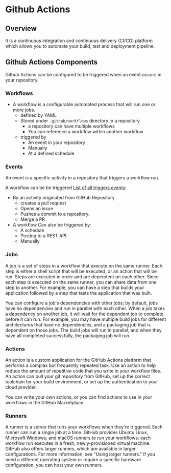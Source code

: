 # Github Actions

## Overview

It is a continuous integration and continuous delivery (CI/CD) platform which allows you to automate your build, test and deployment pipeline.

## Github Actions Components

Github Actions can be configured to be triggered when an event occurs in your repository.

### Workflows

- A workflow is a configurable automated process that will run one or more jobs.
  - defined by YAML
  - Stored under `.github/workflows` directory in a repository.
    - a repository can have multiple workflows
    - You can reference a workflow within another workflow
  - triggered by
    - An event in your repository
    - Manually
    - At a defined schedule

### Events

An event is a specific activity in a repository that triggers a workflow run.

A workflow can be be triggered [List of all triggers events](https://docs.github.com/en/actions/using-workflows/events-that-trigger-workflows):

- By an activity originated from GitHub Repository
  - creates a pull request
  - Opens an issue
  - Pushes a commit to a repository.
  - Merge a PR
- A workflow Can also be triggered by:
  - A schedule
  - Posting to a REST API
  - Manually

### Jobs

A job is a set of steps in a workflow that execute on the same runner. Each step is either a shell script that will be executed, or an action that will be run. Steps are executed in order and are dependent on each other. Since each step is executed on the same runner, you can share data from one step to another. For example, you can have a step that builds your application followed by a step that tests the application that was built.

You can configure a job's dependencies with other jobs; by default, jobs have no dependencies and run in parallel with each other. When a job takes a dependency on another job, it will wait for the dependent job to complete before it can run. For example, you may have multiple build jobs for different architectures that have no dependencies, and a packaging job that is dependent on those jobs. The build jobs will run in parallel, and when they have all completed successfully, the packaging job will run.

### Actions

An action is a custom application for the GitHub Actions platform that performs a complex but frequently repeated task. Use an action to help reduce the amount of repetitive code that you write in your workflow files. An action can pull your git repository from GitHub, set up the correct toolchain for your build environment, or set up the authentication to your cloud provider.

You can write your own actions, or you can find actions to use in your workflows in the GitHub Marketplace.

### Runners

A runner is a server that runs your workflows when they're triggered. Each runner can run a single job at a time. GitHub provides Ubuntu Linux, Microsoft Windows, and macOS runners to run your workflows; each workflow run executes in a fresh, newly-provisioned virtual machine. GitHub also offers larger runners, which are available in larger configurations. For more information, see "Using larger runners." If you need a different operating system or require a specific hardware configuration, you can host your own runners.
